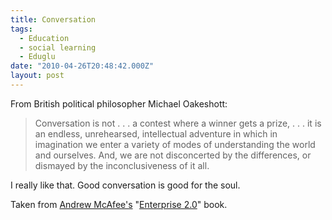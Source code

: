 ```yaml
---
title: Conversation
tags:
  - Education
  - social learning
  - Eduglu
date: "2010-04-26T20:48:42.000Z"
layout: post
---
```


From British political philosopher Michael Oakeshott:  


>   
> 
> Conversation is not . . . a contest where a winner gets a prize, . . . it is an endless, unrehearsed, intellectual adventure in which in imagination we enter a variety of modes of understanding the world and ourselves. And, we are not disconcerted by the differences, or dismayed by the inconclusiveness of it all.  
> 
> 

  

  

I really like that. Good conversation is good for the soul.  

  

Taken from [Andrew McAfee's][0] "[Enterprise 2.0][1]" book.  

  



[0]: http://andrewmcafee.org/
[1]: http://www.amazon.com/Enterprise-2-0-Collaborative-Organizations-Challenges/dp/1422125874/ref=sr_1_2?ie=UTF8&s=books&qid=1272314809&sr=8-2